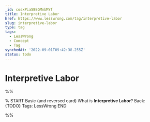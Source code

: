 ```yaml
---
_id: cosxPiaS8EGMnbMYf
title: Interpretive Labor
href: https://www.lesswrong.com/tag/interpretive-labor
slug: interpretive-labor
type: tag
tags:
  - LessWrong
  - Concept
  - Tag
synchedAt: '2022-09-01T09:42:38.255Z'
status: todo
---
```


# Interpretive Labor


%%

% START
Basic (and reversed card)
What is **Interpretive Labor**?
Back: {TODO}
Tags: LessWrong
END

%%
	
